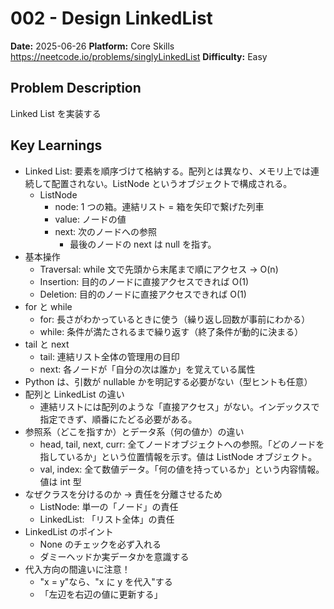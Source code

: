 # 002 - Design LinkedList

**Date:** 2025-06-26
**Platform:** Core Skills https://neetcode.io/problems/singlyLinkedList
**Difficulty:** Easy

## Problem Description

Linked List を実装する

## Key Learnings

- Linked List: 要素を順序づけて格納する。配列とは異なり、メモリ上では連続して配置されない。ListNode というオブジェクトで構成される。
  - ListNode
    - node: 1 つの箱。連結リスト = 箱を矢印で繋げた列車
    - value: ノードの値
    - next: 次のノードへの参照
      - 最後のノードの next は null を指す。
- 基本操作
  - Traversal: while 文で先頭から末尾まで順にアクセス -> O(n)
  - Insertion: 目的のノードに直接アクセスできれば O(1)
  - Deletion: 目的のノードに直接アクセスできれば O(1)
- for と while
  - for: 長さがわかっているときに使う（繰り返し回数が事前にわかる）
  - while: 条件が満たされるまで繰り返す（終了条件が動的に決まる）
- tail と next
  - tail: 連結リスト全体の管理用の目印
  - next: 各ノードが「自分の次は誰か」を覚えている属性
- Python は、引数が nullable かを明記する必要がない（型ヒントも任意）
- 配列と LinkedList の違い
  - 連結リストには配列のような「直接アクセス」がない。インデックスで指定できず、順番にたどる必要がある。
- 参照系（どこを指すか）とデータ系（何の値か）の違い
  - head, tail, next, curr: 全てノードオブジェクトへの参照。「どのノードを指しているか」という位置情報を示す。値は ListNode オブジェクト。
  - val, index: 全て数値データ。「何の値を持っているか」という内容情報。値は int 型
- なぜクラスを分けるのか → 責任を分離させるため
  - ListNode: 単一の「ノード」の責任
  - LinkedList: 「リスト全体」の責任
- LinkedList のポイント
  - None のチェックを必ず入れる
  - ダミーヘッドか実データかを意識する
- 代入方向の間違いに注意！
  - "x = y"なら、"x に y を代入"する
  - 「左辺を右辺の値に更新する」
